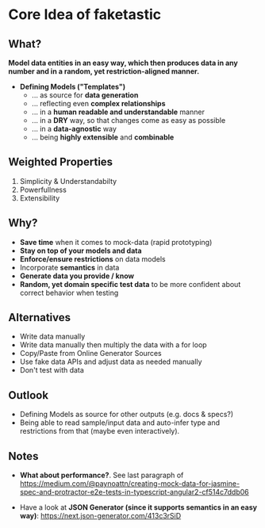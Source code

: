 # Core Idea of faketastic

## What?

**Model data entities in an easy way, which then produces data in any number and in a random, yet restriction-aligned manner.**

- **Defining Models ("Templates")**
  - ... as source for **data generation**
  - ... reflecting even **complex relationships**
  - ... in a **human readable and understandable** manner
  - ... in a **DRY** way, so that changes come as easy as possible
  - ... in a **data-agnostic** way
  - ... being **highly extensible** and **combinable**

## Weighted Properties

1. Simplicity & Understandabilty
2. Powerfullness
3. Extensibility

## Why?

- **Save time** when it comes to mock-data (rapid prototyping)
- **Stay on top of your models and data**
- **Enforce/ensure restrictions** on data models
- Incorporate **semantics** in data
- **Generate data you provide / know**
- **Random, yet domain specific test data** to be more confident about correct behavior when testing

## Alternatives

- Write data manually
- Write data manually then multiply the data with a for loop
- Copy/Paste from Online Generator Sources
- Use fake data APIs and adjust data as needed manually
- Don't test with data

## Outlook

- Defining Models as source for other outputs (e.g. docs & specs?)
- Being able to read sample/input data and auto-infer type and restrictions from that (maybe even interactively).

## Notes

- **What about performance?**. See last paragraph of https://medium.com/@paynoattn/creating-mock-data-for-jasmine-spec-and-protractor-e2e-tests-in-typescript-angular2-cf514c7ddb06

- Have a look at **JSON Generator (since it supports semantics in an easy way)**: https://next.json-generator.com/413c3rSiD
